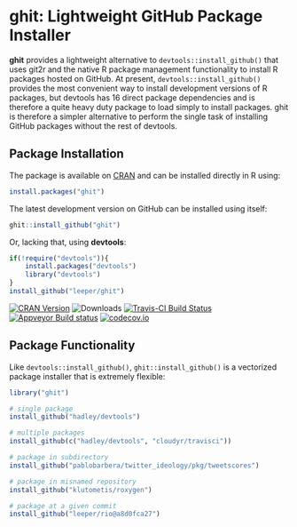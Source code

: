 # ghit: Lightweight GitHub Package Installer #

**ghit** provides a lightweight alternative to `devtools::install_github()` that uses git2r and the native R package management functionality to install R packages hosted on GitHub. At present, `devtools::install_github()` provides the most convenient way to install development versions of R packages, but devtools has 16 direct package dependencies and is therefore a quite heavy duty package to load simply to install packages. ghit is therefore a simpler alternative to perform the single task of installing GitHub packages without the rest of devtools.

## Package Installation ##

The package is available on [CRAN](http://cran.r-project.org/web/packages/ghit/) and can be installed directly in R using:

```R
install.packages("ghit")
```

The latest development version on GitHub can be installed using itself:

```R
ghit::install_github("ghit")
```

Or, lacking that, using **devtools**:

```R
if(!require("devtools")){
    install.packages("devtools")
    library("devtools")
}
install_github("leeper/ghit")
```

[![CRAN Version](http://www.r-pkg.org/badges/version/ghit)](http://cran.r-project.org/package=ghit)
![Downloads](http://cranlogs.r-pkg.org/badges/ghit)
[![Travis-CI Build Status](https://travis-ci.org/leeper/ghit.png?branch=master)](https://travis-ci.org/leeper/ghit)
[![Appveyor Build status](https://ci.appveyor.com/api/projects/status/0nr5r6fycm8jcxm0?svg=true)](https://ci.appveyor.com/project/leeper/ghit)
[![codecov.io](http://codecov.io/github/leeper/ghit/coverage.svg?branch=master)](http://codecov.io/github/leeper/ghit?branch=master)

## Package Functionality ##

Like `devtools::install_github()`, `ghit::install_github()` is a vectorized package installer that is extremely flexible:

```R
library("ghit")

# single package
install_github("hadley/devtools")

# multiple packages
install_github(c("hadley/devtools", "cloudyr/travisci"))

# package in subdirectory
install_github("pablobarbera/twitter_ideology/pkg/tweetscores")

# package in misnamed repository
install_github("klutometis/roxygen")

# package at a given commit
install_github("leeper/rio@a8d0fca27")
```

